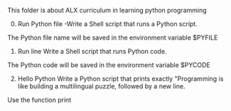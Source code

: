 This folder is about ALX curriculum in learning python programming

0. Run Python file
-Write a Shell script that runs a Python script.

The Python file name will be saved in the environment variable $PYFILE

1. Run line
Write a Shell script that runs Python code.

The Python code will be saved in the environment variable $PYCODE

2. Hello Python
Write a Python script that prints exactly "Programming is like building a multilingual puzzle, followed by a new line.

Use the function print
